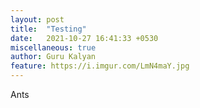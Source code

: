 ```yaml
---
layout: post
title:  "Testing"
date:   2021-10-27 16:41:33 +0530
miscellaneous: true
author: Guru Kalyan
feature: https://i.imgur.com/LmN4maY.jpg
---
```


Ants
